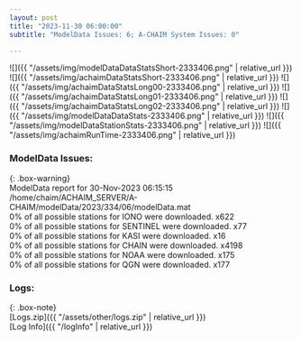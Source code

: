 ```yaml
---
layout: post
title: "2023-11-30 06:00:00"
subtitle: "ModelData Issues: 6; A-CHAIM System Issues: 0"

---
```


![]({{ "/assets/img/modelDataDataStatsShort-2333406.png" | relative_url }})
![]({{ "/assets/img/achaimDataStatsShort-2333406.png" | relative_url }})
![]({{ "/assets/img/achaimDataStatsLong00-2333406.png" | relative_url }})
![]({{ "/assets/img/achaimDataStatsLong01-2333406.png" | relative_url }})
![]({{ "/assets/img/achaimDataStatsLong02-2333406.png" | relative_url }})
![]({{ "/assets/img/modelDataDataStats-2333406.png" | relative_url }})
![]({{ "/assets/img/modelDataStationStats-2333406.png" | relative_url }})
![]({{ "/assets/img/achaimRunTime-2333406.png" | relative_url }})


### ModelData Issues:  
  
{: .box-warning}  
 ModelData report for 30-Nov-2023 06:15:15   
 /home/chaim/ACHAIM_SERVER/A-CHAIM/modelData/2023/334/06/modelData.mat   
 0% of all possible stations for IONO were downloaded. x622   
 0% of all possible stations for SENTINEL were downloaded. x77   
 0% of all possible stations for KASI were downloaded. x16   
 0% of all possible stations for CHAIN were downloaded. x4198   
 0% of all possible stations for NOAA were downloaded. x175   
 0% of all possible stations for QGN were downloaded. x177   
  


### Logs:  
  
{: .box-note}  
[Logs.zip]({{ "/assets/other/logs.zip" | relative_url }})  
[Log Info]({{ "/logInfo" | relative_url }})  
